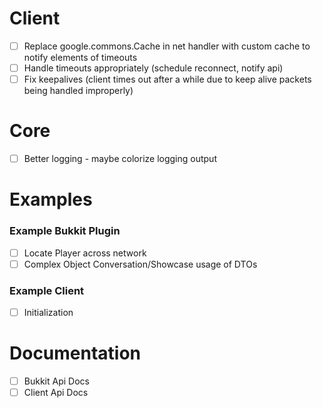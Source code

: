 # Client
- [ ] Replace google.commons.Cache in net handler with custom cache to notify elements of timeouts
- [ ] Handle timeouts appropriately (schedule reconnect, notify api)
- [ ] Fix keepalives (client times out after a while due to keep alive packets being handled improperly)
# Core
- [ ] Better logging - maybe colorize logging output
# Examples
### Example Bukkit Plugin
- [ ] Locate Player across network
- [ ] Complex Object Conversation/Showcase usage of DTOs
### Example Client
- [ ] Initialization 

# Documentation
- [ ] Bukkit Api Docs
- [ ] Client Api Docs